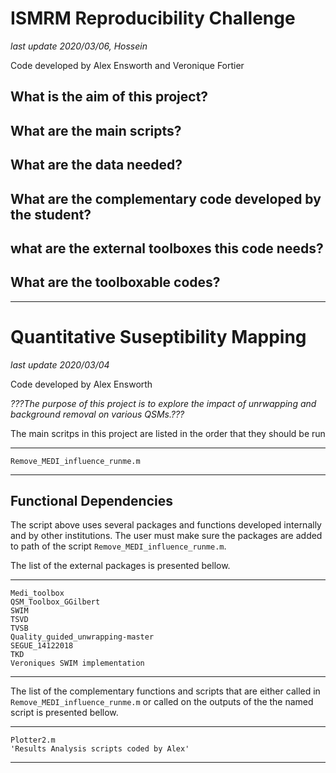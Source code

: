 # ISMRM Reproducibility Challenge

*last update 2020/03/06, Hossein*

Code developed by Alex Ensworth and Veronique Fortier

## What is the aim of this project?

## What are the main scripts?

## What are the data needed?

## What are the complementary code developed by the student?

## what are the external toolboxes this code needs?

## What are the toolboxable codes?
------------------------------------------------------------------
# Quantitative Suseptibility Mapping
*last update 2020/03/04*

Code developed by Alex Ensworth

*???The purpose of this project is to explore the impact of unrwapping and background removal on various QSMs.???*

The main scritps in this project are listed in the order that they should be run

---
    Remove_MEDI_influence_runme.m
---

## Functional Dependencies 

The script above uses several packages and functions developed internally and by other institutions. The user must make sure the packages are added to path of the script `Remove_MEDI_influence_runme.m`.

The list of the external packages is presented bellow.

---
    Medi_toolbox
    QSM_Toolbox_GGilbert
    SWIM
    TSVD
    TVSB
    Quality_guided_unwrapping-master
    SEGUE_14122018
    TKD
    Veroniques SWIM implementation
---

The list of the complementary functions and scripts that are either called in `Remove_MEDI_influence_runme.m` or called on the outputs of the the named script is presented bellow. 

---
    Plotter2.m
    'Results Analysis scripts coded by Alex'  
---

